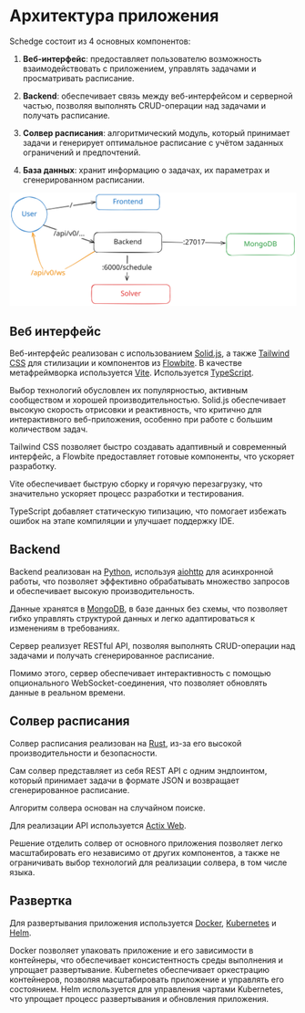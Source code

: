 # Архитектура приложения

Schedge состоит из 4 основных компонентов:

1. **Веб-интерфейс**: предоставляет пользователю возможность взаимодействовать с приложением,
   управлять задачами и просматривать расписание.

2. **Backend**: обеспечивает связь между веб-интерфейсом и серверной частью,
   позволяя выполнять CRUD-операции над задачами и получать расписание.

3. **Солвер расписания**: алгоритмический модуль, который принимает задачи
   и генерирует оптимальное расписание с учётом заданных ограничений и предпочтений.

4. **База данных**: хранит информацию о задачах, их параметрах и сгенерированном расписании.

![Схема архитектуры](assets/architecture.svg)

## Веб интерфейс

Веб-интерфейс реализован с использованием [Solid.js](https://www.solidjs.com/),
а также [Tailwind CSS](https://tailwindcss.com/) для стилизации и
компонентов из [Flowbite](https://flowbite.com/). В качестве метафреймворка
используется [Vite](https://vitejs.dev/). Используется 
[TypeScript](https://www.typescriptlang.org/).

Выбор технологий обусловлен их популярностью, активным сообществом и
хорошей производительностью. Solid.js обеспечивает высокую скорость
отрисовки и реактивность, что критично для интерактивного веб-приложения,
особенно при работе с большим количеством задач.

Tailwind CSS позволяет быстро создавать адаптивный и современный интерфейс,
а Flowbite предоставляет готовые компоненты, что ускоряет разработку.

Vite обеспечивает быструю сборку и горячую перезагрузку,
что значительно ускоряет процесс разработки и тестирования.

TypeScript добавляет статическую типизацию, что помогает
избежать ошибок на этапе компиляции и улучшает поддержку IDE.

## Backend

Backend реализован на [Python](https://www.python.org/), используя
[aiohttp](https://docs.aiohttp.org/en/stable/) для асинхронной работы,
что позволяет эффективно обрабатывать множество запросов
и обеспечивает высокую производительность.

Данные хранятся в [MongoDB](https://www.mongodb.com/),
в базе данных без схемы, что позволяет гибко управлять
структурой данных и легко адаптироваться к изменениям в требованиях.

Сервер реализует RESTful API, позволяя выполнять CRUD-операции
над задачами и получать сгенерированное расписание.

Помимо этого, сервер обеспечивает интерактивность с помощью
опционального WebSocket-соединения, что позволяет
обновлять данные в реальном времени.

## Солвер расписания

Солвер расписания реализован на [Rust](https://www.rust-lang.org/),
из-за его высокой производительности и безопасности.

Сам солвер представляет из себя REST API с одним эндпоинтом,
который принимает задачи в формате JSON и возвращает сгенерированное расписание.

Алгоритм солвера основан на случайном поиске.

Для реализации API используется [Actix Web](https://actix.rs/).

Решение отделить солвер от основного приложения позволяет
легко масштабировать его независимо от других компонентов,
а также не ограничивать выбор технологий для реализации солвера,
в том числе языка.

## Развертка

Для развертывания приложения используется [Docker](https://www.docker.com/),
[Kubernetes](https://kubernetes.io/) и [Helm](https://helm.sh/).

Docker позволяет упаковать приложение и его зависимости в контейнеры,
что обеспечивает консистентность среды выполнения и упрощает развертывание.
Kubernetes обеспечивает оркестрацию контейнеров, позволяя масштабировать приложение
и управлять его состоянием. Helm используется для управления
чартами Kubernetes, что упрощает процесс развертывания и обновления приложения.
